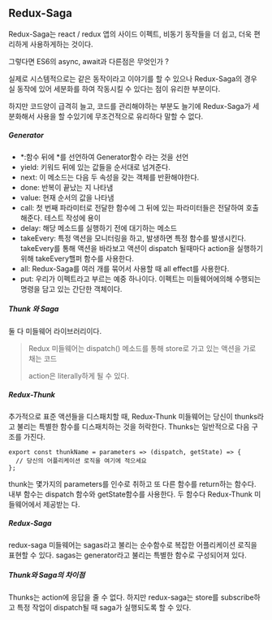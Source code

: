 ## Redux-Saga

Redux-Saga는 react / redux 앱의 사이드 이펙트, 비동기 동작들을 더 쉽고, 더욱 편리하게 사용하게하는 것이다.

그렇다면 ES6의 async, await과 다른점은 무엇인가 ?

실제로 시스템적으로는 같은 동작이라고 이야기를 할 수 있으나 Redux-Saga의 경우 실 동작에 있어 세분화를 하여 작동시킬 수 있다는 점이 유리한 부분이다.

하지만 코드양이 급격히 늘고, 코드를 관리해야하는 부분도 늘기에 Redux-Saga가 세분화해서 사용을 할 수있기에 무조건적으로 유리하다 말할 수 없다.



##### Generator

- *:함수 뒤에 *를 선언하여 Generator함수 라는 것을 선언
- yield: 키워드 뒤에 있는 값들을 순서대로 넘겨준다.
- next: 이 메소드는 다음 두 속성을 갖는 객체를 반환해야한다.
- done: 반복이 끝났는 지 나타냄
- value: 현재 순서의 값을 나타냄
- call: 첫 번째 파라미터로 전달한 함수에 그 뒤에 있는 파라미터들은 전달하여 호출해준다. 테스트 작성에 용이
- delay: 해당 메소드를 실행하기 전에 대기하는 메소드
- takeEvery: 특정 액션을 모니터링을 하고, 발생하면 특정 함수를 발생시킨다. takeEvery를 통해 액션을 바라보고 액션이 dispatch 될때마다 action을 실행하기 위해 takeEvery핼퍼 함수를 사용한다.
- all: Redux-Saga를 여러 개를 묶어서 사용할 때 all effect를 사용한다.
- put: 우리가 이펙트라고 부르는 예중 하나이다. 이펙트는 미들웨어에의해 수행되는 명령을 담고 있는 간단한 객체이다.

##### Thunk 와 Saga

둘 다 미들웨어 라이브러리이다.

> Redux 미들웨어는 dispatch() 메소드를 통해 store로 가고 있는 액션을 가로 채는 코드 
>
> action은 literally하게 될 수 있다.

##### Redux-Thunk

추가적으로 표준 액션들을 디스패치할 때, Redux-Thunk 미들웨어는 당신이 thunks라고 불리는 특별한 함수를 디스패치하는 것을 허락한다. Thunks는 일반적으로 다음 구조를 가진다.

```react
export const thunkName = parameters => (dispatch, getState) => {
  // 당신의 어플리케이션 로직을 여기에 적으세요
};
```

thunk는 몇가지의 parameters를 인수로 취하고 또 다른 함수를 return하는 함수다. 내부 함수는 dispatch 함수와 getState함수를 사용한다. 두 함수다 Redux-Thunk 미들웨어에서 제공받는 다.

##### Redux-Saga

redux-saga 미들웨어는 sagas라고 불리는 순수함수로 복잡한 어플리케이션 로직을 표현할 수 있다. sagas는 generator라고 불리는 특별한 함수로 구성되어져 있다. 



##### Thunk와 Saga의 차이점

Thunks는 action에 응답을 줄 수 없다. 하지만 redux-saga는 store를 subscribe하고 특정 작업이 dispatch될 때 saga가 실행되도록 할 수 있다.